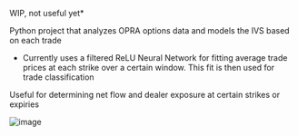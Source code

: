 WIP, not useful yet*


Python project that analyzes OPRA options data and models the IVS based on each trade
 - Currently uses a filtered ReLU Neural Network for fitting average trade prices at each strike over a certain window. This fit is then used for trade classification
   
Useful for determining net flow and dealer exposure at certain strikes or expiries

![image](https://imgur.com/a/7e2HAOi)
